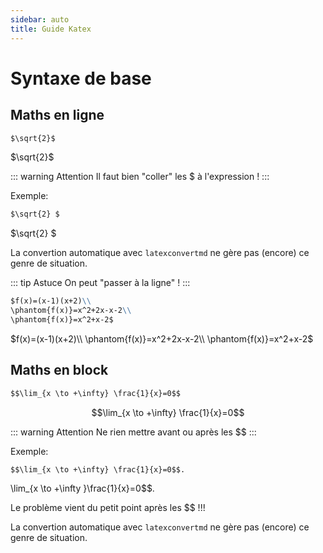 ```yaml
---
sidebar: auto
title: Guide Katex
---
```


# Syntaxe de base

## Maths en ligne

```md
$\sqrt{2}$
```

$\sqrt{2}$

::: warning Attention
Il faut bien "coller" les $ à l'expression !
:::

Exemple:

``` md
$\sqrt{2} $
```

$\sqrt{2} $

La convertion automatique avec `latexconvertmd` ne gère pas (encore) ce genre de situation.

::: tip Astuce
On peut "passer à la ligne" !
:::

``` md
$f(x)=(x-1)(x+2)\\
\phantom{f(x)}=x^2+2x-x-2\\
\phantom{f(x)}=x^2+x-2$
```

$f(x)=(x-1)(x+2)\\
\phantom{f(x)}=x^2+2x-x-2\\
\phantom{f(x)}=x^2+x-2$

## Maths en block

```  md
$$\lim_{x \to +\infty} \frac{1}{x}=0$$
```

$$\lim_{x \to +\infty} \frac{1}{x}=0$$

::: warning Attention
Ne rien mettre avant ou après les $$
:::

Exemple:



```  md
$$\lim_{x \to +\infty} \frac{1}{x}=0$$.
```

\lim_{x \to +\infty }\frac{1}{x}=0$$.


Le problème vient du petit point après les $$ !!!


La convertion automatique avec `latexconvertmd` ne gère pas (encore) ce genre de situation.
